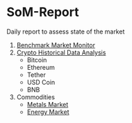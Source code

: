 # SoM-Report
Daily report to assess state of the market

1. [Benchmark Market Monitor](https://github.com/aangelsalazarr/SoM-Report/blob/main/benchmark_values_master.py)
2. [Crypto Historical Data Analysis](https://github.com/aangelsalazarr/SoM-Report/blob/main/crypto_historical_analysis.py)
    - Bitcoin
    - Ethereum
    - Tether
    - USD Coin
    - BNB
3. Commodities
    - [Metals Market](https://github.com/aangelsalazarr/SoM-Report/blob/main/commodities_metals.py)
    - [Energy Market](https://github.com/aangelsalazarr/SoM-Report/blob/main/commodities_energy.py)
